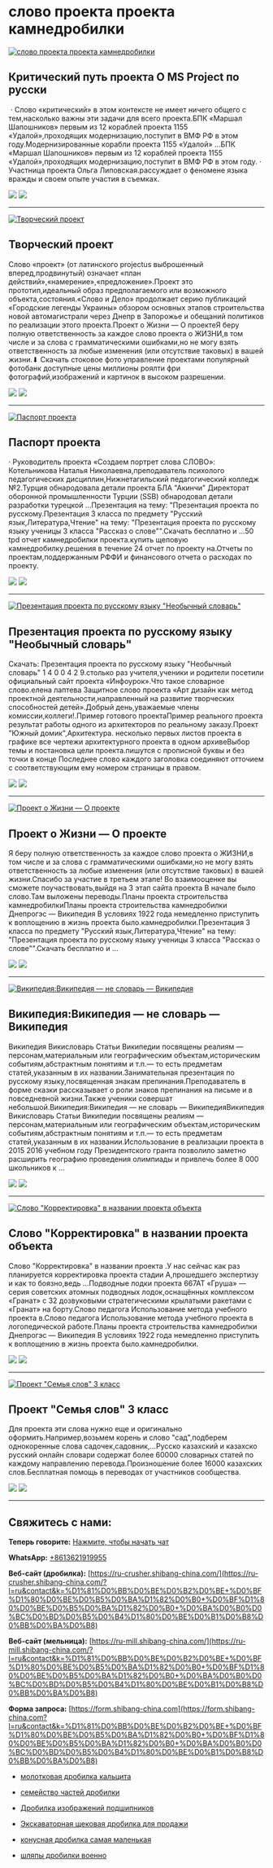 # слово проекта проекта камнедробилки

<a href="https://swt.shibang-china.com/?l=ru&img&k=%D1%81%D0%BB%D0%BE%D0%B2%D0%BE+%D0%BF%D1%80%D0%BE%D0%B5%D0%BA%D1%82%D0%B0+%D0%BF%D1%80%D0%BE%D0%B5%D0%BA%D1%82%D0%B0+%D0%BA%D0%B0%D0%BC%D0%BD%D0%B5%D0%B4%D1%80%D0%BE%D0%B1%D0%B8%D0%BB%D0%BA%D0%B8" target="_blank">![слово проекта проекта камнедробилки](http://static.shibang-china.com/all-800x300/1338.jpg)</a>

## Критический путь проекта O MS Project по русски
&nbsp;&#0183;&#32;Слово &#171;критический&#187; в этом контексте не имеет ничего общего с тем,насколько важны эти задачи для всего проекта.БПК &#171;Маршал Шапошников&#187; первым из 12 кораблей проекта 1155 &#171;Удалой&#187;,проходящих модернизацию,поступит в ВМФ РФ в этом году.Модернизированные корабли проекта 1155 &#171;Удалой&#187; …БПК &#171;Маршал Шапошников&#187; первым из 12 кораблей проекта 1155 &#171;Удалой&#187;,проходящих модернизацию,поступит в ВМФ РФ в этом году.&nbsp;&#0183;&#32;Участница проекта Ольга Липовская.рассуждает о феномене языка вражды и своем опыте участия в съемках.


<a href="https://whatsapp.shibangsoft.com/WhatsApp.php" target="_blank" title="WhatsApp">![](http://static.shibang-china.com/icon/whatsapp.png)</a> <a href="https://swt.shibang-china.com/?l=ru&icon&k=%D1%81%D0%BB%D0%BE%D0%B2%D0%BE+%D0%BF%D1%80%D0%BE%D0%B5%D0%BA%D1%82%D0%B0+%D0%BF%D1%80%D0%BE%D0%B5%D0%BA%D1%82%D0%B0+%D0%BA%D0%B0%D0%BC%D0%BD%D0%B5%D0%B4%D1%80%D0%BE%D0%B1%D0%B8%D0%BB%D0%BA%D0%B8" target="_blank">![](http://static.shibang-china.com/icon/chat-ru.png)</a>

---

<a href="https://swt.shibang-china.com/?l=ru&img&k=%D1%81%D0%BB%D0%BE%D0%B2%D0%BE+%D0%BF%D1%80%D0%BE%D0%B5%D0%BA%D1%82%D0%B0+%D0%BF%D1%80%D0%BE%D0%B5%D0%BA%D1%82%D0%B0+%D0%BA%D0%B0%D0%BC%D0%BD%D0%B5%D0%B4%D1%80%D0%BE%D0%B1%D0%B8%D0%BB%D0%BA%D0%B8" target="_blank">![Творческий проект](http://static.shibang-china.com/all-800x300/720.jpg)</a>

## Творческий проект
Слово &#171;проект&#187; (от латинского projectus выброшенный вперед,продвинутый) означает &#171;план действий&#187;,&#171;намерение&#187;,&#171;предложение&#187;.Проект это прототип,идеальный образ предполагаемого или возможного объекта,состояния.&#171;Слово и Дело&#187; продолжает серию публикаций &#171;Городские легенды Украины&#187; обзором основных этапов строительства новой автомагистрали через Днепр в Запорожье и обещаний политиков по реализации этого проекта.Проект о Жизни — О проектеЯ беру полную ответственность за каждое слово проекта о ЖИЗНИ,в том числе и за слова с грамматическими ошибками,но не могу взять ответственность за любые изменения (или отсутствие таковых) в вашей жизни.⬇ Скачать стоковое фото управление проектами популярный фотобанк доступные цены миллионы роялти фри фотографий,изображений и картинок в высоком разрешении.


<a href="https://whatsapp.shibangsoft.com/WhatsApp.php" target="_blank" title="WhatsApp">![](http://static.shibang-china.com/icon/whatsapp.png)</a> <a href="https://swt.shibang-china.com/?l=ru&icon&k=%D1%81%D0%BB%D0%BE%D0%B2%D0%BE+%D0%BF%D1%80%D0%BE%D0%B5%D0%BA%D1%82%D0%B0+%D0%BF%D1%80%D0%BE%D0%B5%D0%BA%D1%82%D0%B0+%D0%BA%D0%B0%D0%BC%D0%BD%D0%B5%D0%B4%D1%80%D0%BE%D0%B1%D0%B8%D0%BB%D0%BA%D0%B8" target="_blank">![](http://static.shibang-china.com/icon/chat-ru.png)</a>

---

<a href="https://swt.shibang-china.com/?l=ru&img&k=%D1%81%D0%BB%D0%BE%D0%B2%D0%BE+%D0%BF%D1%80%D0%BE%D0%B5%D0%BA%D1%82%D0%B0+%D0%BF%D1%80%D0%BE%D0%B5%D0%BA%D1%82%D0%B0+%D0%BA%D0%B0%D0%BC%D0%BD%D0%B5%D0%B4%D1%80%D0%BE%D0%B1%D0%B8%D0%BB%D0%BA%D0%B8" target="_blank">![Паспорт проекта](http://static.shibang-china.com/all-800x300/514.jpg)</a>

## Паспорт проекта
&#183; Руководитель проекта &#171;Создаем портрет слова СЛОВО&#187;: Котельникова Наталья Николаевна,преподаватель психолого педагогических дисциплин,Нижнетагильский педагогический колледж №2.Турция обнародовала детали проекта БЛА &quot;Акинчи&quot; Директорат оборонной промышленности Турции (SSB) обнародовал детали разработки турецкой …Презентация на тему: &quot;Презентация проекта по русскому.Презентация 3 класса по предмету &quot;Русский язык,Литература,Чтение&quot; на тему: &quot;Презентация проекта по русскому языку ученицы 3 класса &quot;Рассказ о слове&quot;&quot;.Скачать бесплатно и …50 tpd отчет камнедробилки проекта.купить щеповую камнедробилку.решения в течение 24 отчет по проекту на.Отчеты по проектам,поддержанным РФФИ и финансового отчета о расходах по проекту.


<a href="https://whatsapp.shibangsoft.com/WhatsApp.php" target="_blank" title="WhatsApp">![](http://static.shibang-china.com/icon/whatsapp.png)</a> <a href="https://swt.shibang-china.com/?l=ru&icon&k=%D1%81%D0%BB%D0%BE%D0%B2%D0%BE+%D0%BF%D1%80%D0%BE%D0%B5%D0%BA%D1%82%D0%B0+%D0%BF%D1%80%D0%BE%D0%B5%D0%BA%D1%82%D0%B0+%D0%BA%D0%B0%D0%BC%D0%BD%D0%B5%D0%B4%D1%80%D0%BE%D0%B1%D0%B8%D0%BB%D0%BA%D0%B8" target="_blank">![](http://static.shibang-china.com/icon/chat-ru.png)</a>

---

<a href="https://swt.shibang-china.com/?l=ru&img&k=%D1%81%D0%BB%D0%BE%D0%B2%D0%BE+%D0%BF%D1%80%D0%BE%D0%B5%D0%BA%D1%82%D0%B0+%D0%BF%D1%80%D0%BE%D0%B5%D0%BA%D1%82%D0%B0+%D0%BA%D0%B0%D0%BC%D0%BD%D0%B5%D0%B4%D1%80%D0%BE%D0%B1%D0%B8%D0%BB%D0%BA%D0%B8" target="_blank">![Презентация проекта по русскому языку &quot;Необычный словарь&quot;](http://static.shibang-china.com/all-800x300/509.jpg)</a>

## Презентация проекта по русскому языку &quot;Необычный словарь&quot;
Скачать: Презентация проекта по русскому языку &quot;Необычный словарь&quot; 1 4 0 0 4 2 9.столько раз учителя,ученики и родители посетили официальный сайт проекта &#171;Инфоурок&#187;.Что такое словарное слово.елена лаптева Защитное слово проекта &#171;Арт дизайн как метод проектной деятельности,направленный на развитие творческих способностей детей&#187;.Добрый день,уважаемые члены комиссии,коллеги!.Пример готового проектаПример реального проекта результат работы одного из архитекторов по реальному заказу.Проект &quot;Южный домик&quot;,Архитектура. несколько первых листов проекта в графике все чертежи архитектурного проекта в одном архивеВыбор темы и постановка цели проекта.пишутся с прописной буквы и без точки в конце Последнее слово каждого заголовка соединяют отточием с соответствующим ему номером страницы в правом.


<a href="https://whatsapp.shibangsoft.com/WhatsApp.php" target="_blank" title="WhatsApp">![](http://static.shibang-china.com/icon/whatsapp.png)</a> <a href="https://swt.shibang-china.com/?l=ru&icon&k=%D1%81%D0%BB%D0%BE%D0%B2%D0%BE+%D0%BF%D1%80%D0%BE%D0%B5%D0%BA%D1%82%D0%B0+%D0%BF%D1%80%D0%BE%D0%B5%D0%BA%D1%82%D0%B0+%D0%BA%D0%B0%D0%BC%D0%BD%D0%B5%D0%B4%D1%80%D0%BE%D0%B1%D0%B8%D0%BB%D0%BA%D0%B8" target="_blank">![](http://static.shibang-china.com/icon/chat-ru.png)</a>

---

<a href="https://swt.shibang-china.com/?l=ru&img&k=%D1%81%D0%BB%D0%BE%D0%B2%D0%BE+%D0%BF%D1%80%D0%BE%D0%B5%D0%BA%D1%82%D0%B0+%D0%BF%D1%80%D0%BE%D0%B5%D0%BA%D1%82%D0%B0+%D0%BA%D0%B0%D0%BC%D0%BD%D0%B5%D0%B4%D1%80%D0%BE%D0%B1%D0%B8%D0%BB%D0%BA%D0%B8" target="_blank">![Проект о Жизни — О проекте](http://static.shibang-china.com/all-800x300/108.jpg)</a>

## Проект о Жизни — О проекте
Я беру полную ответственность за каждое слово проекта о ЖИЗНИ,в том числе и за слова с грамматическими ошибками,но не могу взять ответственность за любые изменения (или отсутствие таковых) в вашей жизни.Спасибо за участие в третьем этапе! Во взаимооценке вы сможете поучаствовать,выйдя на 3 этап сайта проекта В начале было слово.Там выложены переводы.Планы проекта строительства камнедробилкиПланы проекта строительства камнедробилки Днепрогэс — Википедия В условиях 1922 года немедленно приступить к воплощению в жизнь проекта было.камнедробилки.Презентация 3 класса по предмету &quot;Русский язык,Литература,Чтение&quot; на тему: &quot;Презентация проекта по русскому языку ученицы 3 класса &quot;Рассказ о слове&quot;&quot;.Скачать бесплатно и …


<a href="https://whatsapp.shibangsoft.com/WhatsApp.php" target="_blank" title="WhatsApp">![](http://static.shibang-china.com/icon/whatsapp.png)</a> <a href="https://swt.shibang-china.com/?l=ru&icon&k=%D1%81%D0%BB%D0%BE%D0%B2%D0%BE+%D0%BF%D1%80%D0%BE%D0%B5%D0%BA%D1%82%D0%B0+%D0%BF%D1%80%D0%BE%D0%B5%D0%BA%D1%82%D0%B0+%D0%BA%D0%B0%D0%BC%D0%BD%D0%B5%D0%B4%D1%80%D0%BE%D0%B1%D0%B8%D0%BB%D0%BA%D0%B8" target="_blank">![](http://static.shibang-china.com/icon/chat-ru.png)</a>

---

<a href="https://swt.shibang-china.com/?l=ru&img&k=%D1%81%D0%BB%D0%BE%D0%B2%D0%BE+%D0%BF%D1%80%D0%BE%D0%B5%D0%BA%D1%82%D0%B0+%D0%BF%D1%80%D0%BE%D0%B5%D0%BA%D1%82%D0%B0+%D0%BA%D0%B0%D0%BC%D0%BD%D0%B5%D0%B4%D1%80%D0%BE%D0%B1%D0%B8%D0%BB%D0%BA%D0%B8" target="_blank">![Википедия:Википедия — не словарь — Википедия](http://static.shibang-china.com/all-800x300/30.jpg)</a>

## Википедия:Википедия — не словарь — Википедия
Википедия Викисловарь Статьи Википедии посвящены реалиям — персонам,материальным или географическим объектам,историческим событиям,абстрактным понятиям и т.п.— то есть предметам статей,указанным в их названии.Занимательная презентация по русскому языку,посвященная знакам препинания.Преподаватель в форме сказки рассказывает о роли знаков препинания на письме и в повседневной жизни.Также ученики совершат небольшой.Википедия:Википедия — не словарь — ВикипедияВикипедия Викисловарь Статьи Википедии посвящены реалиям — персонам,материальным или географическим объектам,историческим событиям,абстрактным понятиям и т.п.— то есть предметам статей,указанным в их названии.Использование в реализации проекта в 2015 2016 учебном году Президентского гранта позволило заметно расширить географию проведения олимпиады и привлечь более 8 000 школьников к …


<a href="https://whatsapp.shibangsoft.com/WhatsApp.php" target="_blank" title="WhatsApp">![](http://static.shibang-china.com/icon/whatsapp.png)</a> <a href="https://swt.shibang-china.com/?l=ru&icon&k=%D1%81%D0%BB%D0%BE%D0%B2%D0%BE+%D0%BF%D1%80%D0%BE%D0%B5%D0%BA%D1%82%D0%B0+%D0%BF%D1%80%D0%BE%D0%B5%D0%BA%D1%82%D0%B0+%D0%BA%D0%B0%D0%BC%D0%BD%D0%B5%D0%B4%D1%80%D0%BE%D0%B1%D0%B8%D0%BB%D0%BA%D0%B8" target="_blank">![](http://static.shibang-china.com/icon/chat-ru.png)</a>

---

<a href="https://swt.shibang-china.com/?l=ru&img&k=%D1%81%D0%BB%D0%BE%D0%B2%D0%BE+%D0%BF%D1%80%D0%BE%D0%B5%D0%BA%D1%82%D0%B0+%D0%BF%D1%80%D0%BE%D0%B5%D0%BA%D1%82%D0%B0+%D0%BA%D0%B0%D0%BC%D0%BD%D0%B5%D0%B4%D1%80%D0%BE%D0%B1%D0%B8%D0%BB%D0%BA%D0%B8" target="_blank">![Слово &quot;Корректировка&quot; в названии проекта объекта](http://static.shibang-china.com/all-800x300/18.jpg)</a>

## Слово &quot;Корректировка&quot; в названии проекта объекта
Слово &quot;Корректировка&quot; в названии проекта .У нас сейчас как раз планируется корректировка проекта стадии А,прошедшего экспертизу и как то боязно,ведь …Подводные лодки проекта 667АТ &#171;Груша&#187; — серия советских атомных подводных лодок,оснащённых комплексом &#171;Гранат&#187; с 32 дозвуковыми стратегическими крылатыми ракетами c &#171;Гранат&#187; на борту.Слово педагога Использование метода учебного проекта в.Слово педагога Использование метода учебного проекта в логопедической работе.Планы проекта строительства камнедробилки Днепрогэс — Википедия В условиях 1922 года немедленно приступить к воплощению в жизнь проекта было.камнедробилки.


<a href="https://whatsapp.shibangsoft.com/WhatsApp.php" target="_blank" title="WhatsApp">![](http://static.shibang-china.com/icon/whatsapp.png)</a> <a href="https://swt.shibang-china.com/?l=ru&icon&k=%D1%81%D0%BB%D0%BE%D0%B2%D0%BE+%D0%BF%D1%80%D0%BE%D0%B5%D0%BA%D1%82%D0%B0+%D0%BF%D1%80%D0%BE%D0%B5%D0%BA%D1%82%D0%B0+%D0%BA%D0%B0%D0%BC%D0%BD%D0%B5%D0%B4%D1%80%D0%BE%D0%B1%D0%B8%D0%BB%D0%BA%D0%B8" target="_blank">![](http://static.shibang-china.com/icon/chat-ru.png)</a>

---

<a href="https://swt.shibang-china.com/?l=ru&img&k=%D1%81%D0%BB%D0%BE%D0%B2%D0%BE+%D0%BF%D1%80%D0%BE%D0%B5%D0%BA%D1%82%D0%B0+%D0%BF%D1%80%D0%BE%D0%B5%D0%BA%D1%82%D0%B0+%D0%BA%D0%B0%D0%BC%D0%BD%D0%B5%D0%B4%D1%80%D0%BE%D0%B1%D0%B8%D0%BB%D0%BA%D0%B8" target="_blank">![Проект &quot;Семья слов&quot; 3 класс](http://static.shibang-china.com/all-800x300/528.jpg)</a>

## Проект &quot;Семья слов&quot; 3 класс
Для проекта эти слова нужно еще и оригинально оформить.Например,возьмем корень и слово &quot;сад&quot;,подберем однокоренные слова садочек,садовник,…Русско казахский и казахско русский онлайн словари содержат более 60000 словарных статей по каждому направлению перевода.Произношение более 16000 казахских слов.Бесплатная помощь в переводах от участников сообщества.

<a href="https://whatsapp.shibangsoft.com/WhatsApp.php" target="_blank" title="WhatsApp">![](http://static.shibang-china.com/icon/whatsapp.png)</a> <a href="https://swt.shibang-china.com/?l=ru&icon&k=%D1%81%D0%BB%D0%BE%D0%B2%D0%BE+%D0%BF%D1%80%D0%BE%D0%B5%D0%BA%D1%82%D0%B0+%D0%BF%D1%80%D0%BE%D0%B5%D0%BA%D1%82%D0%B0+%D0%BA%D0%B0%D0%BC%D0%BD%D0%B5%D0%B4%D1%80%D0%BE%D0%B1%D0%B8%D0%BB%D0%BA%D0%B8" target="_blank">![](http://static.shibang-china.com/icon/chat-ru.png)</a>

---
## Свяжитесь с нами:

**Теперь говорите:** [Нажмите, чтобы начать чат](https://swt.shibang-china.com?l=ru&contact&k=%D1%81%D0%BB%D0%BE%D0%B2%D0%BE+%D0%BF%D1%80%D0%BE%D0%B5%D0%BA%D1%82%D0%B0+%D0%BF%D1%80%D0%BE%D0%B5%D0%BA%D1%82%D0%B0+%D0%BA%D0%B0%D0%BC%D0%BD%D0%B5%D0%B4%D1%80%D0%BE%D0%B1%D0%B8%D0%BB%D0%BA%D0%B8)

**WhatsApp:**  [+8613621919955](https://whatsapp.shibangsoft.com/WhatsApp.php)

**Веб-сайт (дробилка):** [https://ru-crusher.shibang-china.com/](https://ru-crusher.shibang-china.com/?l=ru&contact&k=%D1%81%D0%BB%D0%BE%D0%B2%D0%BE+%D0%BF%D1%80%D0%BE%D0%B5%D0%BA%D1%82%D0%B0+%D0%BF%D1%80%D0%BE%D0%B5%D0%BA%D1%82%D0%B0+%D0%BA%D0%B0%D0%BC%D0%BD%D0%B5%D0%B4%D1%80%D0%BE%D0%B1%D0%B8%D0%BB%D0%BA%D0%B8)

**Веб-сайт (мельница):** [https://ru-mill.shibang-china.com/](https://ru-mill.shibang-china.com/?l=ru&contact&k=%D1%81%D0%BB%D0%BE%D0%B2%D0%BE+%D0%BF%D1%80%D0%BE%D0%B5%D0%BA%D1%82%D0%B0+%D0%BF%D1%80%D0%BE%D0%B5%D0%BA%D1%82%D0%B0+%D0%BA%D0%B0%D0%BC%D0%BD%D0%B5%D0%B4%D1%80%D0%BE%D0%B1%D0%B8%D0%BB%D0%BA%D0%B8)

**Форма запроса:** [https://form.shibang-china.com](https://form.shibang-china.com?l=ru&contact&k=%D1%81%D0%BB%D0%BE%D0%B2%D0%BE+%D0%BF%D1%80%D0%BE%D0%B5%D0%BA%D1%82%D0%B0+%D0%BF%D1%80%D0%BE%D0%B5%D0%BA%D1%82%D0%B0+%D0%BA%D0%B0%D0%BC%D0%BD%D0%B5%D0%B4%D1%80%D0%BE%D0%B1%D0%B8%D0%BB%D0%BA%D0%B8)

* [молотковая дробилка кальцита](../135/%D0%BC%D0%BE%D0%BB%D0%BE%D1%82%D0%BA%D0%BE%D0%B2%D0%B0%D1%8F%20%D0%B4%D1%80%D0%BE%D0%B1%D0%B8%D0%BB%D0%BA%D0%B0%20%D0%BA%D0%B0%D0%BB%D1%8C%D1%86%D0%B8%D1%82%D0%B0.md)

* [семейство частей дробилки](../134/%D1%81%D0%B5%D0%BC%D0%B5%D0%B9%D1%81%D1%82%D0%B2%D0%BE%20%D1%87%D0%B0%D1%81%D1%82%D0%B5%D0%B9%20%D0%B4%D1%80%D0%BE%D0%B1%D0%B8%D0%BB%D0%BA%D0%B8.md)

* [Дробилка изображений подшипников](../133/%D0%94%D1%80%D0%BE%D0%B1%D0%B8%D0%BB%D0%BA%D0%B0%20%D0%B8%D0%B7%D0%BE%D0%B1%D1%80%D0%B0%D0%B6%D0%B5%D0%BD%D0%B8%D0%B9%20%D0%BF%D0%BE%D0%B4%D1%88%D0%B8%D0%BF%D0%BD%D0%B8%D0%BA%D0%BE%D0%B2.md)

* [Экскаваторная щековая дробилка для продажи](../134/%D0%AD%D0%BA%D1%81%D0%BA%D0%B0%D0%B2%D0%B0%D1%82%D0%BE%D1%80%D0%BD%D0%B0%D1%8F%20%D1%89%D0%B5%D0%BA%D0%BE%D0%B2%D0%B0%D1%8F%20%D0%B4%D1%80%D0%BE%D0%B1%D0%B8%D0%BB%D0%BA%D0%B0%20%D0%B4%D0%BB%D1%8F%20%D0%BF%D1%80%D0%BE%D0%B4%D0%B0%D0%B6%D0%B8.md)

* [конусная дробилка самая маленькая](../134/%D0%BA%D0%BE%D0%BD%D1%83%D1%81%D0%BD%D0%B0%D1%8F%20%D0%B4%D1%80%D0%BE%D0%B1%D0%B8%D0%BB%D0%BA%D0%B0%20%D1%81%D0%B0%D0%BC%D0%B0%D1%8F%20%D0%BC%D0%B0%D0%BB%D0%B5%D0%BD%D1%8C%D0%BA%D0%B0%D1%8F.md)

* [шляпы дробилки военно](../134/%D1%88%D0%BB%D1%8F%D0%BF%D1%8B%20%D0%B4%D1%80%D0%BE%D0%B1%D0%B8%D0%BB%D0%BA%D0%B8%20%D0%B2%D0%BE%D0%B5%D0%BD%D0%BD%D0%BE.md)